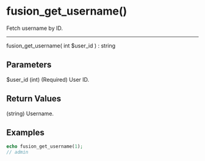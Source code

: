 # fusion_get_username()

Fetch username by ID.

---

fusion_get_username( int $user_id ) : string

## Parameters

$user_id (int) (Required) User ID.

## Return Values

(string) Username.

## Examples

```php
echo fusion_get_username(1);
// admin
```
